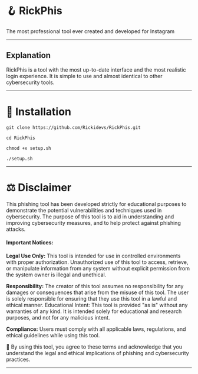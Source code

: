 
# 🪝 RickPhis

The most professional tool ever created and developed for Instagram

---
##  Explanation

RickPhis is a tool with the most up-to-date interface and the most realistic login experience. It is simple to use and almost identical to other cybersecurity tools. 

---
# 🔧 Installation


`git clone https://github.com/Rickidevs/RickPhis.git`

`cd RickPhis`

`chmod +x setup.sh`

`./setup.sh` 

---

# ⚖️ Disclaimer

This phishing tool has been developed strictly for educational purposes to demonstrate the potential vulnerabilities and techniques used in cybersecurity. The purpose of this tool is to aid in understanding and improving cybersecurity measures, and to help protect against phishing attacks.

#### Important Notices:

**Legal Use Only:** This tool is intended for use in controlled environments with proper authorization. Unauthorized use of this tool to access, retrieve, or manipulate information from any system without explicit permission from the system owner is illegal and unethical.

**Responsibility:** The creator of this tool assumes no responsibility for any damages or consequences that arise from the misuse of this tool. The user is solely responsible for ensuring that they use this tool in a lawful and ethical manner.
Educational Intent: This tool is provided "as is" without any warranties of any kind. It is intended solely for educational and research purposes, and not for any malicious intent.

**Compliance:** Users must comply with all applicable laws, regulations, and ethical guidelines while using this tool.

🚨 By using this tool, you agree to these terms and acknowledge that you understand the legal and ethical implications of phishing and cybersecurity practices.

---

